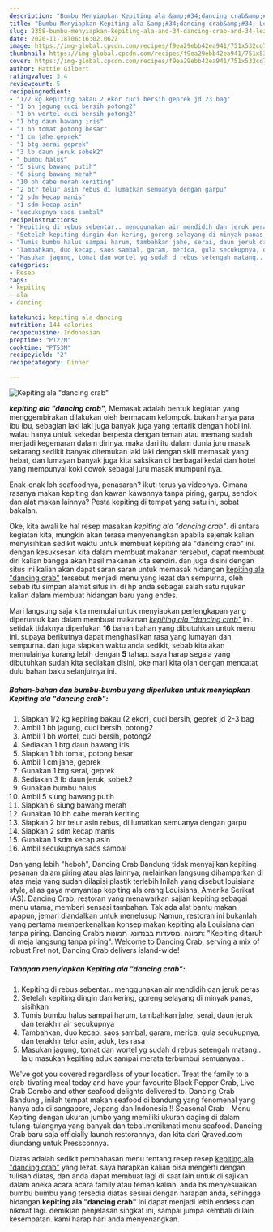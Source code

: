 ```yaml
---
description: "Bumbu Menyiapkan Kepiting ala &amp;#34;dancing crab&amp;#34; Lezat"
title: "Bumbu Menyiapkan Kepiting ala &amp;#34;dancing crab&amp;#34; Lezat"
slug: 2358-bumbu-menyiapkan-kepiting-ala-and-34-dancing-crab-and-34-lezat
date: 2020-11-18T06:16:02.062Z
image: https://img-global.cpcdn.com/recipes/f9ea29ebb42ea941/751x532cq70/kepiting-ala-dancing-crab-foto-resep-utama.jpg
thumbnail: https://img-global.cpcdn.com/recipes/f9ea29ebb42ea941/751x532cq70/kepiting-ala-dancing-crab-foto-resep-utama.jpg
cover: https://img-global.cpcdn.com/recipes/f9ea29ebb42ea941/751x532cq70/kepiting-ala-dancing-crab-foto-resep-utama.jpg
author: Hattie Gilbert
ratingvalue: 3.4
reviewcount: 5
recipeingredient:
- "1/2 kg kepiting bakau 2 ekor cuci bersih geprek jd 23 bag"
- "1 bh jagung cuci bersih potong2"
- "1 bh wortel cuci bersih potong2"
- "1 btg daun bawang iris"
- "1 bh tomat potong besar"
- "1 cm jahe geprek"
- "1 btg serai geprek"
- "3 lb daun jeruk sobek2"
- " bumbu halus"
- "5 siung bawang putih"
- "6 siung bawang merah"
- "10 bh cabe merah keriting"
- "2 btr telur asin rebus di lumatkan semuanya dengan garpu"
- "2 sdm kecap manis"
- "1 sdm kecap asin"
- "secukupnya saos sambal"
recipeinstructions:
- "Kepiting di rebus sebentar.. menggunakan air mendidih dan jeruk peras"
- "Setelah kepiting dingin dan kering, goreng selayang di minyak panas, sisihkan"
- "Tumis bumbu halus sampai harum, tambahkan jahe, serai, daun jeruk dan terakhir air secukupnya"
- "Tambahkan, duo kecap, saos sambal, garam, merica, gula secukupnya, dan terakhir telur asin, aduk, tes rasa"
- "Masukan jagung, tomat dan wortel yg sudah d rebus setengah matang.. lalu masukan kepiting aduk sampai merata terbumbui semuanyaa..."
categories:
- Resep
tags:
- kepiting
- ala
- dancing

katakunci: kepiting ala dancing 
nutrition: 144 calories
recipecuisine: Indonesian
preptime: "PT27M"
cooktime: "PT53M"
recipeyield: "2"
recipecategory: Dinner

---
```



![Kepiting ala &#34;dancing crab&#34;](https://img-global.cpcdn.com/recipes/f9ea29ebb42ea941/751x532cq70/kepiting-ala-dancing-crab-foto-resep-utama.jpg)

<b><i>kepiting ala &#34;dancing crab&#34;</i></b>, Memasak adalah bentuk kegiatan yang menggembirakan dilakukan oleh bermacam kelompok. bukan hanya para ibu ibu, sebagian laki laki juga banyak juga yang tertarik dengan hobi ini. walau hanya untuk sekedar berpesta dengan teman atau memang sudah menjadi kegemaran dalam dirinya. maka dari itu dalam dunia juru masak sekarang sedikit banyak ditemukan laki laki dengan skill memasak yang hebat, dan lumayan banyak juga kita saksikan di berbagai kedai dan hotel yang mempunyai koki cowok sebagai juru masak mumpuni nya.

Enak-enak loh seafoodnya, penasaran? ikuti terus ya videonya. Gimana rasanya makan kepiting dan kawan kawannya tanpa piring, garpu, sendok dan alat makan lainnya? Pesta kepiting di tempat yang satu ini, sobat bakalan.

Oke, kita awali ke hal resep masakan <i>kepiting ala &#34;dancing crab&#34;</i>. di antara kegiatan kita, mungkin akan terasa menyenangkan apabila sejenak kalian menyisihkan sedikit waktu untuk membuat kepiting ala &#34;dancing crab&#34; ini. dengan kesuksesan kita dalam membuat makanan tersebut, dapat membuat diri kalian bangga akan hasil makanan kita sendiri. dan juga disini dengan situs ini kalian akan dapat saran saran untuk memasak hidangan <u>kepiting ala &#34;dancing crab&#34;</u> tersebut menjadi menu yang lezat dan sempurna, oleh sebab itu simpan alamat situs ini di hp anda sebagai salah satu rujukan kalian dalam membuat hidangan baru yang endes.


Mari langsung saja kita memulai untuk menyiapkan perlengkapan yang diperuntuk kan dalam membuat makanan <u><i>kepiting ala &#34;dancing crab&#34;</i></u> ini. setidak tidaknya diperlukan <b>16</b> bahan bahan yang dibutuhkan untuk menu ini. supaya berikutnya dapat menghasilkan rasa yang lumayan dan sempurna. dan juga siapkan waktu anda sedikit, sebab kita akan memulainya kurang lebih dengan <b>5</b> tahap. saya harap segala yang dibutuhkan sudah kita sediakan disini, oke mari kita olah dengan mencatat dulu bahan baku selanjutnya ini.

<!--inarticleads1-->

##### Bahan-bahan dan bumbu-bumbu yang diperlukan untuk menyiapkan Kepiting ala &#34;dancing crab&#34;:

1. Siapkan 1/2 kg kepiting bakau (2 ekor), cuci bersih, geprek jd 2-3 bag
1. Ambil 1 bh jagung, cuci bersih, potong2
1. Ambil 1 bh wortel, cuci bersih, potong2
1. Sediakan 1 btg daun bawang iris
1. Siapkan 1 bh tomat, potong besar
1. Ambil 1 cm jahe, geprek
1. Gunakan 1 btg serai, geprek
1. Sediakan 3 lb daun jeruk, sobek2
1. Gunakan  bumbu halus
1. Ambil 5 siung bawang putih
1. Siapkan 6 siung bawang merah
1. Gunakan 10 bh cabe merah keriting
1. Siapkan 2 btr telur asin rebus, di lumatkan semuanya dengan garpu
1. Siapkan 2 sdm kecap manis
1. Gunakan 1 sdm kecap asin
1. Ambil secukupnya saos sambal


Dan yang lebih &#34;heboh&#34;, Dancing Crab Bandung tidak menyajikan kepiting pesanan dalam piring atau alas lainnya, melainkan langsung dihamparkan di atas meja yang sudah dilapisi plastik terlebih Inilah yang disebut louisiana style, alias gaya menyantap kepiting ala orang Louisiana, Amerika Serikat (AS). Dancing Crab, restoran yang menawarkan sajian kepiting sebagai menu utama, memberi sensasi tambahan. Tak ada alat bantu makan apapun, jemari diandalkan untuk menelusup Namun, restoran ini bukanlah yang pertama memperkenalkan konsep makan kepiting ala Louisiana dan tanpa piring. מסעדות בבנדונג. תמונות מ‪Dancing Crab‬. תמונה: &#34;Kepiting ditaruh di meja langsung tanpa piring&#34;. Welcome to Dancing Crab, serving a mix of robust Fret not, Dancing Crab delivers island-wide! 

<!--inarticleads2-->

##### Tahapan menyiapkan Kepiting ala &#34;dancing crab&#34;:

1. Kepiting di rebus sebentar.. menggunakan air mendidih dan jeruk peras
1. Setelah kepiting dingin dan kering, goreng selayang di minyak panas, sisihkan
1. Tumis bumbu halus sampai harum, tambahkan jahe, serai, daun jeruk dan terakhir air secukupnya
1. Tambahkan, duo kecap, saos sambal, garam, merica, gula secukupnya, dan terakhir telur asin, aduk, tes rasa
1. Masukan jagung, tomat dan wortel yg sudah d rebus setengah matang.. lalu masukan kepiting aduk sampai merata terbumbui semuanyaa...


We&#39;ve got you covered regardless of your location. Treat the family to a crab-tivating meal today and have your favourite Black Pepper Crab, Live Crab Combo and other seafood delights delivered to. Dancing Crab Bandung , inilah tempat makan seafood di bandung yang fenomenal yang hanya ada di sangapore, Jepang dan Indonesia !! Seasonal Crab - Menu Kepiting dengan ukuran jumbo yang memiliki ukuran daging di dalam tulang-tulangnya yang banyak dan tebal.menikmati menu seafood. Dancing Crab baru saja officially launch restorannya, dan kita dari Qraved.com diundang untuk Pressconnya. 

Diatas adalah sedikit pembahasan menu tentang resep resep <u>kepiting ala &#34;dancing crab&#34;</u> yang lezat. saya harapkan kalian bisa mengerti dengan tulisan diatas, dan anda dapat membuat lagi di saat lain untuk di sajikan dalam aneka acara acara family atau teman kalian. anda bs menyesuaikan bumbu bumbu yang tersedia diatas sesuai dengan harapan anda, sehingga hidangan <b>kepiting ala &#34;dancing crab&#34;</b> ini dapat menjadi lebih endess dan nikmat lagi. demikian penjelasan singkat ini, sampai jumpa kembali di lain kesempatan. kami harap hari anda menyenangkan.

